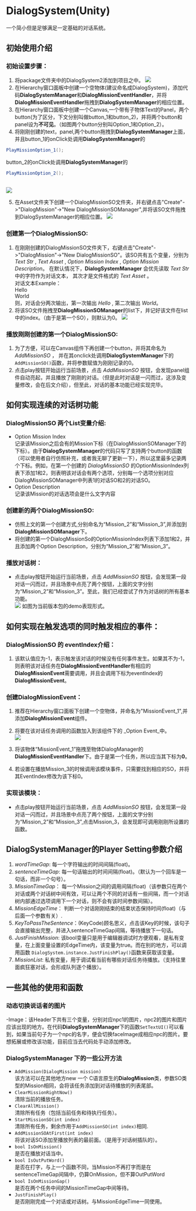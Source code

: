 # DialogSystem(Unity)
 一个简小但是足够满足一定基础的对话系统。

## 初始使用介绍
### 初始设置步骤：
1. 将package文件夹中的DialogSystem2添加到项目之中。
![](https://img-blog.csdnimg.cn/direct/3713d1c9fc2c4b12a0b42f9e930e1023.png#pic_center)
2. 在Hierarchy窗口面板中创建一个空物体(建议命名成DialogSystem)，添加代码**DialogSystemManager**和**DialogMissionEventHandler**，并将**DialogMissionEventHandler**拖拽到**DialogSystemManager**的相应位置。
3. 在Hierarchy窗口面板中创建一个Canvas,一个带有子物体Text的Panel，两个button(为了区分，下文分别叫做button_1和button_2)，并将两个button和panel设为**不可见**。（如图两个button分别叫Option_1和Option_2）。
4. 将刚刚创建的text，panel,两个button拖拽到**DialogSystemManager**上面，并且button_1的onClick处调用**DialogSystemManager**的
```C#
PlayMissionOption_1();
```
  button_2的onClick处调用**DialogSystemManager**的
```C#
PlayMissionOption_2();
```
<br/>![](https://img-blog.csdnimg.cn/direct/4ec1e963ea2944a3b5aa9c0cfe03a947.png?#pic_center)

5. 在Asset文件夹下创建一个DialogMissionSO文件夹，并右键点击"Create"->"DialogMission"->"New DialogMissionSOManager",并将该SO文件拖拽到DialogSystemManager的相应位置。
![](https://img-blog.csdnimg.cn/direct/78f763c1e3e84415851c0fcc8c7c04f3.png#pic_center)


### 创建第一个DialogMissionSO:
1. 在刚刚创建的DialogMissionSO文件夹下，右键点击"Create"->"DialogMission"->"New DialogMissionSO"。该SO共有五个变量，分别为 _Text Str_ , _Text Asset_ , _Option Mission Index_ , _Option Mission Description_。 在默认情况下，**DialogSystemManager** 会优先读取 _Text Str_ 中的字符作为对话文本， 其次才是文件格式的 _Text Asset_ 。<br/>
   对话文本Example：<br/>
   Hello<br/>
   World<br/>
则，对话会分两次输出，第一次输出 _Hello_ , 第二次输出 _World_。
2. 将该SO文件拖拽至**DialogMissionSOManager**的list下，并记好该文件在list中的index。（由于是第一个SO），则默认为0。
![](https://img-blog.csdnimg.cn/direct/ad2aa73bae95474cb94d015e2542979b.png#pic_center)


### 播放刚刚创建的第一个DialogMissionSO:
1. 为了方便，可以在Canvas组件下再创建一个button，并将其命名为 _AddMissionSO_ ， 并在其onclick处调用**DialogSystemManager**下的`AddMissionSO()`函数，并将参数赋值为刚刚记录的0。
2. 点击play按钮开始运行当前场景，点击 _AddMissionSO_ 按钮，会发现panel组件自动亮起，并且播放了刚刚的对话。（但是此时对话是一闪而过，这涉及变量修改，会在后文介绍），但至此，对话的基本功能已经实现完毕。

## 如何实现连续的对话树功能
### DialogMissionSO 两个List变量介绍:
- Option Mission Index<br/>
   记录该Mission之后会有的Mission下标（在DialogMissionSOManager下的下标）。由于**DialogSystemManager**的代码只写了支持两个button的函数（可以使用者自行仿照补充，或者我无聊了更新一下），所以这里最多记录两个下标。例如，在第一个创建的 _DialogMissionSO_ 的OptionMissionIndex列表下添加1和2，则表明该对话会有两个选项，分别每一个选项分别对应DialogMissionSOManager中列表1的对话SO和2的对话SO。
- Option Description <br/>
   记录该Mission的对话选项会是什么文字内容
### 创建新的两个DialogMissionSO:
- 仿照上文的第一个创建方式,分别命名为“Mission_2”和“Mission_3”,并添加到**DialogMissionSOManager**下。
- 将创建的第一个DialogMissionSo的OptionMissionIndex列表下添加1和2，并且添加两个Option Description，分别为“Mission_2”和“Mission_3”。
### 播放对话树：
- 点击play按钮开始运行当前场景，点击 _AddMissionSO_ 按钮，会发现第一段对话一闪而过，并且场景中点亮了两个按钮，上面的文字分别为“Mission_2”和“Mission_3”。至此，我们已经尝试了作为对话树的所有基本功能。<br/>
![](https://img-blog.csdnimg.cn/direct/e6ee1426d2fd47f4b5d105ed25d83c30.png#pic_center)
如图为当前版本包的demo表现形式。


## 如何实现在触发选项的同时触发相应的事件：
### DialogMissionSO 的 eventIndex介绍：
1. 该默认值应为-1，表示触发该对话的时候没有任何事件发生。如果其不为-1，则表明该对话任务在**DialogMissionEventHandler**有相应的**DialogMissionEvent**需要调用，并且会调用下标为eventIndex的**DialogMissionEvent**。
### 创建DialogMissionEvent：
1. 推荐在Hierarchy窗口面板下创建一个空物体，并命名为"MissionEvent_1",并添加**DialogMissionEvent**组件。
2. 将要在该对话任务调用的函数加入到该组件下的 _Option Event_中。<br/>
![](https://img-blog.csdnimg.cn/direct/f753391bbc6340aa8e3c64c69a6866bb.png#pic_center)

4. 将该物体“MissionEvent_1”拖拽至物体DialogManager的**DialogMissionEventHandler**下。由于是第一个任务，所以应当其下标为**0**。
5. 若设置在播放Mission_3的时候调用该模块事件，只需要找到相应的SO，并将其EventIndex修改为该下标0。
### 实现该模块：
- 点击play按钮开始运行当前场景，点击 _AddMissionSO_ 按钮，会发现第一段对话一闪而过，并且场景中点亮了两个按钮，上面的文字分别为“Mission_2”和“Mission_3”,点击Mission_3，会发现即可调用刚刚所设置的函数。

## DialogSystemManager的Player Setting参数介绍
1. _wordTimeGap_: 每一个字符输出的时间间隔(float)。
2. _sentenceTimeGap_: 每一句话输出的时间间隔(float)。（默认为一个回车是一句话，而非一个句号）。
3. _MissionTimeGap_： 每一个Mission之间的调用间隔(float)（该参数只在两个对话或两个对话树中间有效，可以让两个不同的对话有一些间隔，而一个对话树内部通过选项调用下一个对话，则不会有该时间参数间隔）。
4. _MissionEdgeTime_： 判断一个对话刚刚结束的结束状态保持时间(float)（与后面一个参数有关）.
5. _KeyToPassTheSentence_：(KeyCode)顾名思义，点击该Key的时候，该句子会直接输出完整，并进入sentenceTimeGap间隔，等待播放下一句话。
6. _JustFinishMission_: 该bool变量只是用于编辑器调试时方便观看，是私有变量，在上面变量设置的EdgeTime内，该变量为true。而在别的地方，可以调用函数 `DialogSystem.instance.JustFinishPlay()`函数来获取该变量。
7. _MissionList_: 私有变量，用于调试看当前有哪些对话任务待播放。（支持往里面疯狂塞对话，会形成队列逐个播放）。

## 一些其他的使用和函数
### 动态切换说话者的图片
-Image：该Header下共有三个变量，分别对应npc1的图片，npc2的图片和图片应该出现的地方。在代码**DialogSystemManager**下的函数`SetTextUI()`可以看到，如果当前句子为一个npc的名字，便会切换faceImage成相应npc的图片。要想拓展或修改该功能，目前应当去代码处手动添加修改。
### DialogSystemManager 下的一些公开方法
- `AddMission(DialogMission mission)`<br/>
该方法可以在其他地方new 一个 C语言原生的**DialogMission**类，参数SO类型的Mission相同，会将该任务添加到对话待播放的列表尾部。
- `ClearMissionRightNow()`<br/>
清除当前的播放任务。
- `ClearAllMission()`<br/>
清除所有任务（包括当前任务和待执行任务）。
- `StartMissionSO(int index)`<br/>
清除所有任务，剩余作用于`AddMissionSO(int index)`相同.
- `AddMissionSOAtFirst(int index)`<br/>
将该对话SO添加至播放列表的最前面。（是用于对话树插队的）。
- `bool IsOnMission()`<br/>
是否在播放对话当中。
- `bool IsOutPutWord()`<br/>
是否在打字，与上一个函数不同，当Mission不再打字而是在sentenceTimeGap间隔中，仍算OnMission，但不算OutPutWord
- `bool IsOnMissionGap()`<br/>
是否在两个任务中间的MissionTimeGap中间等待。
- `JustFinishPlay()`<br/>
是否刚刚完成一个对话或对话树。与MissionEdgeTime一同使用。
